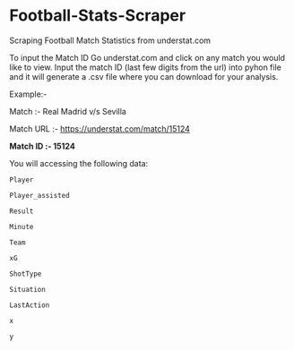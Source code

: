 # Football-Stats-Scraper
Scraping Football Match Statistics from understat.com

To input the Match ID
  Go understat.com and click on any match you would like to view.
  Input the match ID (last few digits from the url) into pyhon file and it will generate a .csv file where you can download for your analysis.
  
  
Example:-

  Match :- Real Madrid v/s Sevilla
 
  Match URL :- https://understat.com/match/15124

  **Match ID :- 15124**
  
  You will accessing the following data:
  
    Player

    Player_assisted

    Result
    
    Minute

    Team

    xG

    ShotType

    Situation

    LastAction

    x

    y
